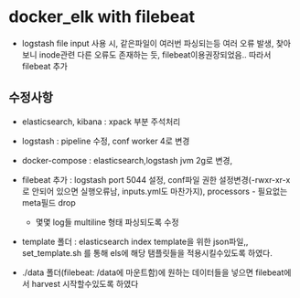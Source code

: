# docker_elk with filebeat
- logstash file input 사용 시, 같은파일이 여러번 파싱되는등 여러 오류 발생, 찾아보니 inode관련 다른 오류도 존재하는 듯, filebeat이용권장되었음.. 따라서 filebeat 추가
## 수정사항
- elasticsearch, kibana : xpack 부분 주석처리
- logstash : pipeline 수정, conf worker 4로 변경
- docker-compose : elasticsearch,logstash jvm 2g로 변경,
- filebeat 추가 : logstash port 5044 설정, conf파일 권한 설정변경(-rwxr-xr-x 로 안되어 있으면 실행오류남, inputs.yml도 마찬가지), processors - 필요없는 meta필드 drop  
	- 몇몇 log들 multiline 형태 파싱되도록 수정

- template 폴더 : elasticsearch index template을 위한 json파일,, set_template.sh 를 통해 els에 해당 탬플릿들을 적용시킬수있도록 하였다.
- ./data 폴더(filebeat: /data에 마운트함)에 원하는 데이터들을 넣으면 filebeat에서 harvest 시작할수있도록 하였다
